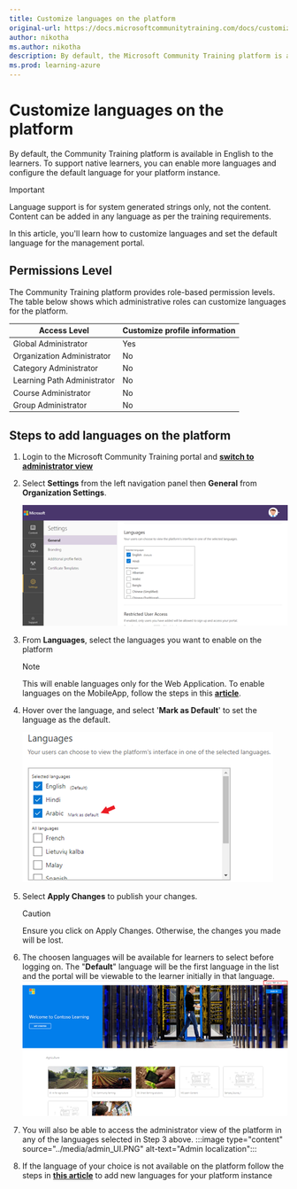 ```yaml
---
title: Customize languages on the platform
original-url: https://docs.microsoftcommunitytraining.com/docs/customize-languages-for-the-learners-on-the-platform
author: nikotha
ms.author: nikotha
description: By default, the Microsoft Community Training platform is available in English language to the learners.
ms.prod: learning-azure
---
```


# Customize languages on the platform

By default, the Community Training platform is available in English to the learners. To support native learners, you can enable more languages and configure the default language for your platform instance.

> [!IMPORTANT]
> Language support is for system generated strings only, not the content. Content can be added in any language as per the training requirements.

In this article, you'll learn how to customize languages and set the default language for the management portal.

## Permissions Level

The Community Training platform provides role-based permission levels.  The table below shows which administrative roles can customize languages for the platform.

|Access Level| Customize profile information |
|---|---|
|Global Administrator| Yes |
|Organization Administrator |No|
|Category Administrator|No|
|Learning Path Administrator|No|
|Course Administrator|No|
|Group Administrator|No|

## Steps to add languages on the platform

1. Login to the Microsoft Community Training portal and [**switch to administrator view**](../get-started/step-by-step-configuration-guide.md#step-2--switch-to-administrator-view-of-the-portal)

1. Select **Settings** from the left navigation panel then **General**  from **Organization Settings**.

    ![General from Settings tab](../media/image%28383%29.png)

1. From **Languages**, select the languages you want to enable on the platform

      > [!NOTE]
      > This will enable languages only for the Web Application. To enable languages on the MobileApp, follow the steps in this [**article**](../infrastructure-management/install-your-platform-instance/create-publish-mobile-app.md).

1. Hover over the language, and select '**Mark as Default**' to set the language as the default.

    ![Mark as Default](../media/image%28287%29.png)

1. Select **Apply Changes** to publish your changes.

      > [!CAUTION]
      > Ensure you click on Apply Changes. Otherwise, the changes you made will be lost.

1. The choosen languages will be available for learners to select before logging on. The "**Default**" language will be the first language in the list and the portal will be viewable to the learner initially in that language.
![Default](../media/image%28275%29.png)

1. You will also be able to access the administrator view of the platform in any of the languages selected in Step 3 above.
    :::image type="content" source="../media/admin_UI.PNG" alt-text="Admin localization":::

1. If the language of your choice is not available on the platform follow the steps in [**this article**](../settings/request-a-new-language.md) to add new languages for your platform instance
